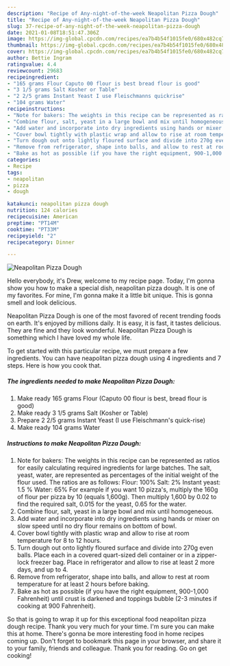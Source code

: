 ```yaml
---
description: "Recipe of Any-night-of-the-week Neapolitan Pizza Dough"
title: "Recipe of Any-night-of-the-week Neapolitan Pizza Dough"
slug: 37-recipe-of-any-night-of-the-week-neapolitan-pizza-dough
date: 2021-01-08T18:51:47.306Z
image: https://img-global.cpcdn.com/recipes/ea7b4b54f1015fe0/680x482cq70/neapolitan-pizza-dough-recipe-main-photo.jpg
thumbnail: https://img-global.cpcdn.com/recipes/ea7b4b54f1015fe0/680x482cq70/neapolitan-pizza-dough-recipe-main-photo.jpg
cover: https://img-global.cpcdn.com/recipes/ea7b4b54f1015fe0/680x482cq70/neapolitan-pizza-dough-recipe-main-photo.jpg
author: Bettie Ingram
ratingvalue: 4.4
reviewcount: 29683
recipeingredient:
- "165 grams Flour Caputo 00 flour is best bread flour is good"
- "3 1/5 grams Salt Kosher or Table"
- "2 2/5 grams Instant Yeast I use Fleischmanns quickrise"
- "104 grams Water"
recipeinstructions:
- "Note for bakers: The weights in this recipe can be represented as ratios for easily calculating required ingredients for large batches. The salt, yeast, water, are represented as percentages of the initial weight of the flour used. The ratios are as follows: Flour: 100% Salt: 2% Instant yeast: 1.5 % Water: 65% For example if you want 10 pizza&#39;s, multiply the 160g of flour per pizza by 10 (equals 1,600g). Then multiply 1,600 by 0.02 to find the required salt, 0.015 for the yeast, 0.65 for the water."
- "Combine flour, salt, yeast in a large bowl and mix until homogeneous."
- "Add water and incorporate into dry ingredients using hands or mixer on slow speed until no dry flour remains on bottom of bowl."
- "Cover bowl tightly with plastic wrap and allow to rise at room temperature for 8 to 12 hours."
- "Turn dough out onto lightly floured surface and divide into 270g even balls. Place each in a covered quart-sized deli container or in a zipper-lock freezer bag. Place in refrigerator and allow to rise at least 2 more days, and up to 4."
- "Remove from refrigerator, shape into balls, and allow to rest at room temperature for at least 2 hours before baking."
- "Bake as hot as possible (if you have the right equipment, 900-1,000 Fahrenheit) until crust is darkened and toppings bubble (2-3 minutes if cooking at 900 Fahrenheit)."
categories:
- Recipe
tags:
- neapolitan
- pizza
- dough

katakunci: neapolitan pizza dough 
nutrition: 124 calories
recipecuisine: American
preptime: "PT14M"
cooktime: "PT33M"
recipeyield: "2"
recipecategory: Dinner

---
```



![Neapolitan Pizza Dough](https://img-global.cpcdn.com/recipes/ea7b4b54f1015fe0/680x482cq70/neapolitan-pizza-dough-recipe-main-photo.jpg)

Hello everybody, it's Drew, welcome to my recipe page. Today, I'm gonna show you how to make a special dish, neapolitan pizza dough. It is one of my favorites. For mine, I'm gonna make it a little bit unique. This is gonna smell and look delicious.

Neapolitan Pizza Dough is one of the most favored of recent trending foods on earth. It's enjoyed by millions daily. It is easy, it is fast, it tastes delicious. They are fine and they look wonderful. Neapolitan Pizza Dough is something which I have loved my whole life.




To get started with this particular recipe, we must prepare a few ingredients. You can have neapolitan pizza dough using 4 ingredients and 7 steps. Here is how you cook that.

<!--inarticleads1-->

##### The ingredients needed to make Neapolitan Pizza Dough:

1. Make ready 165 grams Flour (Caputo 00 flour is best, bread flour is good)
1. Make ready 3 1/5 grams Salt (Kosher or Table)
1. Prepare 2 2/5 grams Instant Yeast (I use Fleischmann&#39;s quick-rise)
1. Make ready 104 grams Water




<!--inarticleads2-->

##### Instructions to make Neapolitan Pizza Dough:

1. Note for bakers: The weights in this recipe can be represented as ratios for easily calculating required ingredients for large batches. The salt, yeast, water, are represented as percentages of the initial weight of the flour used. The ratios are as follows: Flour: 100% Salt: 2% Instant yeast: 1.5 % Water: 65% For example if you want 10 pizza&#39;s, multiply the 160g of flour per pizza by 10 (equals 1,600g). Then multiply 1,600 by 0.02 to find the required salt, 0.015 for the yeast, 0.65 for the water.
1. Combine flour, salt, yeast in a large bowl and mix until homogeneous.
1. Add water and incorporate into dry ingredients using hands or mixer on slow speed until no dry flour remains on bottom of bowl.
1. Cover bowl tightly with plastic wrap and allow to rise at room temperature for 8 to 12 hours.
1. Turn dough out onto lightly floured surface and divide into 270g even balls. Place each in a covered quart-sized deli container or in a zipper-lock freezer bag. Place in refrigerator and allow to rise at least 2 more days, and up to 4.
1. Remove from refrigerator, shape into balls, and allow to rest at room temperature for at least 2 hours before baking.
1. Bake as hot as possible (if you have the right equipment, 900-1,000 Fahrenheit) until crust is darkened and toppings bubble (2-3 minutes if cooking at 900 Fahrenheit).




So that is going to wrap it up for this exceptional food neapolitan pizza dough recipe. Thank you very much for your time. I'm sure you can make this at home. There's gonna be more interesting food in home recipes coming up. Don't forget to bookmark this page in your browser, and share it to your family, friends and colleague. Thank you for reading. Go on get cooking!
